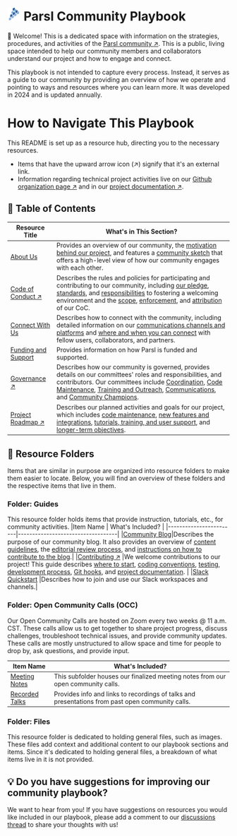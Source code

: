 # <img src="https://github.com/Parsl/community-playbook/blob/main/Files/Images/Logos/parsl-icon.png" width="30px" height="auto"> Parsl Community Playbook

👋 Welcome! This is a dedicated space with information on the strategies, procedures, and activities of the <a href="https://parsl-project.org/" target="_blank">Parsl community :arrow_upper_right:</a>. This is a public, living space intended to help our community members and collaborators understand our project and how to engage and connect.

This playbook is not intended to capture every process. Instead, it serves as a guide to our community by providing an overview of how we operate and pointing to ways and resources where you can learn more. It was developed in 2024 and is updated annually.

# How to Navigate This Playbook 
This README is set up as a resource hub, directing you to the necessary resources.
* Items that have the upward arrow icon (↗️) signify that it's an external link.
* Information regarding technical project activities live on our <a href="https://github.com/Parsl" target="_blank">Github organization page ↗️</a> and in our <a href="https://parsl.readthedocs.io/en/stable/" target="_blank">project documentation :arrow_upper_right:</a>.

## 🔖 Table of Contents
|Resource Title          |What's in This Section? |
|-------------------------|------------------------------|
|[About Us](About-Us.md)     |Provides an overview of our community, the [motivation behind our project](https://github.com/sophie-bui/parsl-community-playbook/blob/main/About-Us.md#-motivation-behind-parsl-the-modern-research-computing-landscape), and features a [community sketch](https://github.com/sophie-bui/parsl-community-playbook/blob/main/About-Us.md#community-sketch) that offers a high-level view of how our community engages with each other.|
|[Code of Conduct ↗️](https://github.com/Parsl/.github/blob/main/CODE_OF_CONDUCT.md)|Describes the rules and policies for participating and contributing to our community, including [our pledge](https://github.com/Parsl/.github/blob/main/CODE_OF_CONDUCT.md#our-pledge), [standards](https://github.com/Parsl/.github/blob/main/CODE_OF_CONDUCT.md#our-standards), and [responsibilities](https://github.com/Parsl/.github/blob/main/CODE_OF_CONDUCT.md#our-responsibilities) to fostering a welcoming environment and the [scope](https://github.com/Parsl/.github/blob/main/CODE_OF_CONDUCT.md#scope), [enforcement](https://github.com/Parsl/.github/blob/main/CODE_OF_CONDUCT.md#enforcement), and [attribution](https://github.com/Parsl/.github/blob/main/CODE_OF_CONDUCT.md#attribution) of our CoC.|
|[Connect With Us](Connect-With-Us.md)| Describes how to connect with the community, including detailed information on our [communications channels and platforms](https://github.com/Parsl/community-playbook/blob/main/Connect-With-Us.md#-our-communication-channels-and-platforms) and [where and when you can connect](https://github.com/Parsl/community-playbook/blob/main/Connect-With-Us.md#%EF%B8%8F-where-and-when-to-connect) with fellow users, collaborators, and partners. |
|[Funding and Support](Funding-And-Support.md)|Provides information on how Parsl is funded and supported.|
|[Governance ↗️](https://github.com/Parsl/.github/blob/main/GOVERNANCE.md)| Describes how our community is governed, provides details on our committees' roles and responsibilities, and contributors. Our committees include [Coordination](https://github.com/Parsl/.github/blob/main/GOVERNANCE.md#coordination), [Code Maintenance](https://github.com/Parsl/.github/blob/main/GOVERNANCE.md#code-maintenance), [Training and Outreach](https://github.com/Parsl/.github/blob/main/GOVERNANCE.md#training-and-outreach), [Communications](https://github.com/Parsl/.github/blob/main/GOVERNANCE.md#communications), and [Community Champions](https://github.com/Parsl/.github/blob/main/GOVERNANCE.md#community-champions).|
|[Project Roadmap ↗️](https://github.com/Parsl/parsl/blob/master/docs/devguide/roadmap.rst)|Describes our planned activities and goals for our project, which includes [code maintenance](https://github.com/Parsl/parsl/blob/master/docs/devguide/roadmap.rst#code-maintenance), [new features and integrations](https://github.com/Parsl/parsl/blob/master/docs/devguide/roadmap.rst#new-features-and-integrations), [tutorials, training, and user support](https://github.com/Parsl/parsl/blob/master/docs/devguide/roadmap.rst#tutorials-training-and-user-support), and [longer-term objectives](https://github.com/Parsl/parsl/blob/master/docs/devguide/roadmap.rst#longer-term-objectives).|

## 📁 Resource Folders
Items that are similar in purpose are organized into resource folders to make them easier to locate. Below, you will find an overview of these folders and the respective items that live in them.

### Folder: Guides
This resource folder holds items that provide instruction, tutorials, etc., for community activities.
|Item Name               | What's Included?                  |
|------------------------|-----------------------------------|
|[Community Blog](Guides/Community-Blog.md)|Describes the purpose of our community blog. It also provides an overview of [content guidelines](https://github.com/Parsl/community-playbook/blob/main/Guides/Community-Blog.md#-content-guidelines), the [editorial review process](https://github.com/Parsl/community-playbook/blob/main/Guides/Community-Blog.md#-editorial-review-process), and [instructions on how to contribute to the blog](https://github.com/Parsl/community-playbook/blob/main/Guides/Community-Blog.md#%EF%B8%8F-ready-to-write-a-guest-blog-check-out-our-contribute-to-blog-instructions-to-begin).|
|[Contributing ↗️](https://github.com/Parsl/parsl/blob/master/CONTRIBUTING.rst) |We welcome contributions to our project! This guide describes [where to start](https://github.com/Parsl/parsl/blob/master/CONTRIBUTING.rst#where-to-start), [coding conventions](https://github.com/Parsl/parsl/blob/master/CONTRIBUTING.rst#coding-conventions), [testing](https://github.com/Parsl/parsl/blob/master/CONTRIBUTING.rst#testing), [development process](https://github.com/Parsl/parsl/blob/master/CONTRIBUTING.rst#development-process), [Git hooks](https://github.com/Parsl/parsl/blob/master/CONTRIBUTING.rst#git-hooks), and [project documentation](https://github.com/Parsl/parsl/blob/master/CONTRIBUTING.rst#project-documentation). |
|[Slack Quickstart](Guides/Slack-Quickstart.md) |Describes how to join and use our Slack workspaces and channels.|

### Folder: Open Community Calls (OCC)
Our Open Community Calls are hosted on Zoom every two weeks @ 11 a.m. CST. These calls allow us to get together to share project progress, discuss challenges, troubleshoot technical issues, and provide community updates. These calls are mostly unstructured to allow space and time for people to drop by, ask questions, and provide input.

|Item Name               | What's Included?                  |
|------------------------|-----------------------------------|
|[Meeting Notes](Open%20Community%20Calls/Meeting%20Notes)| This subfolder houses our finalized meeting notes from our open community calls.|
|[Recorded Talks](Open%20Community%20Calls/Recorded-Talks.md)| Provides info and links to recordings of talks and presentations from past open community calls. |

### Folder: Files
This resource folder is dedicated to holding general files, such as images. These files add context and additional content to our playbook sections and items. Since it's dedicated to holding general files, a breakdown of what items live in it is not provided.

## 💡 Do you have suggestions for improving our community playbook?
We want to hear from you! If you have suggestions on resources you would like included in our playbook, please add a comment to our <a href="https://github.com/Parsl/community-playbook/discussions/1" target="_blank">discussions thread</a> to share your thoughts with us!
